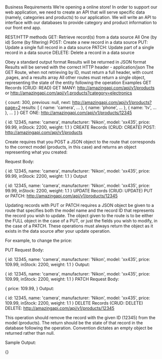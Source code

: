 Business Requirements
We’re opening a online store! In order to support our web application, we need to create an API that will serve specific data (namely, categories and products) to our application. We will write an API to interface with our databases to provide category and product information to our front end app. 


REST/HTTP methods
GET: Retrieve record(s) from a data source
All
One (by id)
Some (by filtering)
POST: Create a new record in a data source
PUT: Update a single full record in a data source
PATCH: Update part of a single record in a data source
DELETE: Delete a record in a data source


Obey a standard output format
Results will be returned in JSON format
Results will be served with the correct HTTP header - application/json
The GET Route, when not retrieving by ID, must return a full header, with count ,pages, and a results array
All other routes must return a single object, representing the state of the entity following the operation
Examples
GET Records (CRUD: READ)
GET MANY: http://amazingapi.com/api/v1/products or http://amazingapi.com/api/v1.products?category=electronics

  {
    count: 300,
    previous: null,
    next: http://amazingapi.com/api/v1/products?page=2
    results: [
      { name: 'camera', ... },
      { name: 'phone', ... },
      { name: 'tv', ... },
      ...
    ]
  }
GET ONE: http://amazingapi.com/api/v1/products/12345

  {
    id: 12345,
    name: 'camera',
    manufacturer: 'Nikon',
    model: 'xx435',
    price: 99.99,
    inStock: 2200,
    weight: 1.1
  }
CREATE Records (CRUD: CREATE)
POST: http://amazingapi.com/api/v1/products

Create requires that you POST a JSON object to the route that corresponds to the correct model (products, in this case) and returns an object representing what you created:

Request Body:

  {
    id: 12345,
    name: 'camera',
    manufacturer: 'Nikon',
    model: 'xx435',
    price: 99.99,
    inStock: 2200,
    weight: 1.1
  }
Output

  {
    id: 12345,
    name: 'camera',
    manufacturer: 'Nikon',
    model: 'xx435',
    price: 99.99,
    inStock: 2200,
    weight: 1.1
  }
UPDATE Records (CRUD: UPDATE)
PUT or PATCH: http://amazingapi.com/api/v1/products/12345

Updating records with PUT or PATCH requires a JSON object be given to a route that specifies both the model name and the record ID that represents the record you wish to update. The object given to the route is to be either the FULL object in the case of a PUT, or just the fields you wish to modify, in the case of a PATCH. These operations must always return the object as it exists in the data source after your update operation.

For example, to change the price:

PUT Request Body:

  {
    id: 12345,
    name: 'camera',
    manufacturer: 'Nikon',
    model: 'xx435',
    price: 109.99,
    inStock: 2200,
    weight: 1.1
  }
Output:

  {
    id: 12345,
    name: 'camera',
    manufacturer: 'Nikon',
    model: 'xx435',
    price: 109.99,
    inStock: 2200,
    weight: 1.1
  }
PATCH Request Body:

  {
    price: 109.99,
  }
Output:

  {
    id: 12345,
    name: 'camera',
    manufacturer: 'Nikon',
    model: 'xx435',
    price: 109.99,
    inStock: 2200,
    weight: 1.1
  }
DELETE Records (CRUD: DELETE)
DELETE: http://amazingapi.com/api/v1/products/12345

This operation should remove the record with the given ID (12345) from the model (products). The return should be the state of that record in the database following the operation. Convention dictates an empty object be returned rather than null.

Sample Output:

{}
